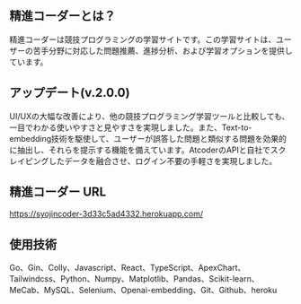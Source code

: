 ## 精進コーダーとは？
精進コーダーは競技プログラミングの学習サイトです。この学習サイトは、ユーザーの苦手分野に対応した問題推薦、進捗分析、および学習オプションを提供しています。

## アップデート(v.2.0.0)
UI/UXの大幅な改善により、他の競技プログラミング学習ツールと比較しても、一目でわかる使いやすさと見やすさを実現しました。また、Text-to-embedding技術を駆使して、ユーザーが誤答した問題と類似する問題を効果的に抽出し、それらを提示する機能を備えています。AtcoderのAPIと自社でスクレイピングしたデータを融合させ、ログイン不要の手軽さを実現しました。

## 精進コーダー URL
https://syojincoder-3d33c5ad4332.herokuapp.com/


## 使用技術
Go、Gin、Colly、Javascript、React、TypeScript、ApexChart、Tailwindcss、Python、Numpy、Matplotlib、Pandas、Scikit-learn、MeCab、MySQL、Selenium、Openai-embedding、Git、Github、heroku